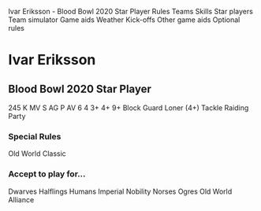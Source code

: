 ﻿
Ivar Eriksson  - Blood Bowl 2020 Star Player
Rules
Teams
Skills
Star players
Team simulator
Game aids
Weather
Kick-offs
Other game aids
Optional rules
# Ivar Eriksson 
## Blood Bowl 2020 Star Player
245 K
MV
S
AG
P
AV
6
4
3+
4+
9+
Block
Guard
Loner (4+)
Tackle
Raiding Party
### Special Rules
Old World Classic
### Accept to play for...
Dwarves
Halflings
Humans
Imperial Nobility
Norses
Ogres
Old World Alliance
